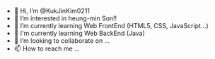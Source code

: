 - 👋 Hi, I’m @KukJinKim0211
- 👀 I’m interested in heung-min Son!!
- 🌱 I’m currently learning Web FrontEnd (HTML5, CSS, JavaScript...)
- 🌱 I'm currently learning Web BackEnd (Java)
- 💞️ I’m looking to collaborate on ...
- 📫 How to reach me ...

<!---
KukJinKim0211/KukJinKim0211 is a ✨ special ✨ repository because its `README.md` (this file) appears on your GitHub profile.
You can click the Preview link to take a look at your changes.
--->
